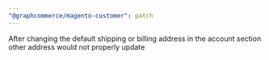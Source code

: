 ```yaml
---
"@graphcommerce/magento-customer": patch
---
```


After changing the default shipping or billing address in the account section other address would not properly update
